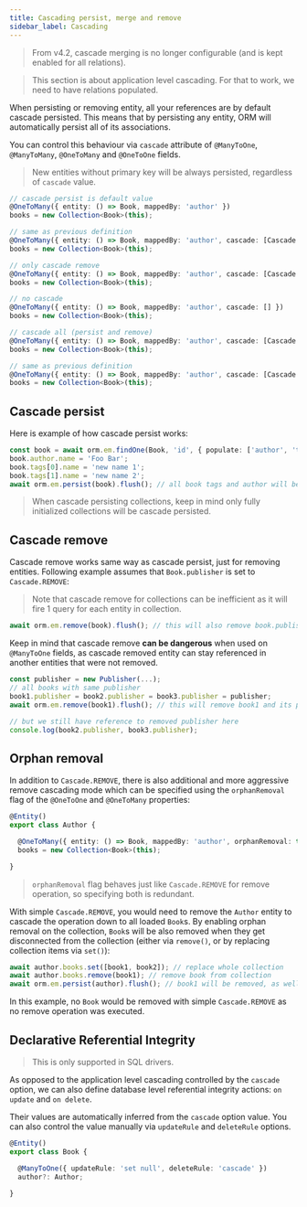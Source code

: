 ```yaml
---
title: Cascading persist, merge and remove
sidebar_label: Cascading
---
```


> From v4.2, cascade merging is no longer configurable (and is kept enabled for all relations).

> This section is about application level cascading. For that to work, we need to have relations populated.

When persisting or removing entity, all your references are by default cascade persisted. This means that by persisting any entity, ORM will automatically persist all of its associations.

You can control this behaviour via `cascade` attribute of `@ManyToOne`, `@ManyToMany`, `@OneToMany` and `@OneToOne` fields.

> New entities without primary key will be always persisted, regardless of `cascade` value.

```ts
// cascade persist is default value
@OneToMany({ entity: () => Book, mappedBy: 'author' })
books = new Collection<Book>(this);

// same as previous definition
@OneToMany({ entity: () => Book, mappedBy: 'author', cascade: [Cascade.PERSIST] })
books = new Collection<Book>(this);

// only cascade remove
@OneToMany({ entity: () => Book, mappedBy: 'author', cascade: [Cascade.REMOVE] })
books = new Collection<Book>(this);

// no cascade
@OneToMany({ entity: () => Book, mappedBy: 'author', cascade: [] })
books = new Collection<Book>(this);

// cascade all (persist and remove)
@OneToMany({ entity: () => Book, mappedBy: 'author', cascade: [Cascade.ALL] })
books = new Collection<Book>(this);

// same as previous definition
@OneToMany({ entity: () => Book, mappedBy: 'author', cascade: [Cascade.PERSIST, Cascade.REMOVE] })
books = new Collection<Book>(this);
```

## Cascade persist

Here is example of how cascade persist works:

```ts
const book = await orm.em.findOne(Book, 'id', { populate: ['author', 'tags'] });
book.author.name = 'Foo Bar';
book.tags[0].name = 'new name 1';
book.tags[1].name = 'new name 2';
await orm.em.persist(book).flush(); // all book tags and author will be persisted too
```

> When cascade persisting collections, keep in mind only fully initialized collections will be cascade persisted.

## Cascade remove

Cascade remove works same way as cascade persist, just for removing entities. Following example assumes that `Book.publisher` is set to `Cascade.REMOVE`:

> Note that cascade remove for collections can be inefficient as it will fire 1 query for each entity in collection.

```ts
await orm.em.remove(book).flush(); // this will also remove book.publisher
```

Keep in mind that cascade remove **can be dangerous** when used on `@ManyToOne` fields, as cascade removed entity can stay referenced in another entities that were not removed.

```ts
const publisher = new Publisher(...);
// all books with same publisher
book1.publisher = book2.publisher = book3.publisher = publisher;
await orm.em.remove(book1).flush(); // this will remove book1 and its publisher

// but we still have reference to removed publisher here
console.log(book2.publisher, book3.publisher);
```

## Orphan removal

In addition to `Cascade.REMOVE`, there is also additional and more aggressive remove cascading mode which can be specified using the `orphanRemoval` flag of the `@OneToOne` and `@OneToMany` properties:

```ts
@Entity()
export class Author {

  @OneToMany({ entity: () => Book, mappedBy: 'author', orphanRemoval: true })
  books = new Collection<Book>(this);

}
```

> `orphanRemoval` flag behaves just like `Cascade.REMOVE` for remove operation, so specifying both is redundant.

With simple `Cascade.REMOVE`, you would need to remove the `Author` entity to cascade the operation down to all loaded `Book`s. By enabling orphan removal on the collection, `Book`s will be also removed when they get disconnected from the collection (either via `remove()`, or by replacing collection items via `set()`):

```ts
await author.books.set([book1, book2]); // replace whole collection
await author.books.remove(book1); // remove book from collection
await orm.em.persist(author).flush(); // book1 will be removed, as well as all original items (before we called `set()`)
```

In this example, no `Book` would be removed with simple `Cascade.REMOVE` as no remove operation was executed.

## Declarative Referential Integrity

> This is only supported in SQL drivers.

As opposed to the application level cascading controlled by the `cascade` option, we can also define database level referential integrity actions: `on update` and `on delete`.

Their values are automatically inferred from the `cascade` option value. You can also control the value manually via `updateRule` and `deleteRule` options.

```ts
@Entity()
export class Book {

  @ManyToOne({ updateRule: 'set null', deleteRule: 'cascade' })
  author?: Author;

}
```
